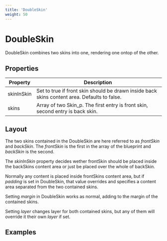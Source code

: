 ```yaml
---
title: 'DoubleSkin'
weight: 50
---
```



# DoubleSkin

DoubleSkin combines two skins into one, rendering one ontop of the other.

## Properties

| Property  | Description                 |
| --------- | --------------------------- |
| skinInSkin | Set to true if front skin should be drawn inside back skins content area. Defaults to false. |
| skins | Array of two Skin_p. The first entry is front skin, second entry is back skin. |

## Layout

The two skins contained in the DoubleSkin are here referred to as *frontSkin* and *backSkin*. The *frontSkin* is the first in the array of the blueprint and *backSkin* is the second.

The *skinInSkin* property decides wether frontSkin should be placed inside the backSkins content area or just be placed over the whole of backSkin.

Normally any content is placed inside frontSkins content area, but if *padding* is set in DoubleSkin, that value overrides and specifies a content area separated from the two contained skins.

Setting *margin* in DoubleSkin works as normal, adding to the margin of the contained skins.

Setting *layer* changes layer for both contained skins, but any of them will override it their own *layer* if set.

## Examples

